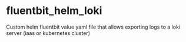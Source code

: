 # fluentbit_helm_loki
Custom helm fluentbit value yaml file that allows exporting logs to a loki server (iaas or kubernetes cluster)
